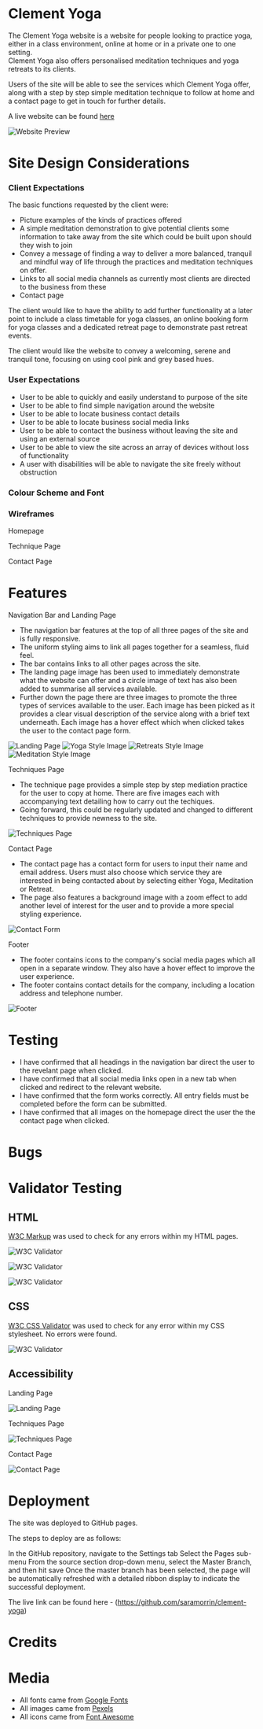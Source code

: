 # Clement Yoga

The Clement Yoga website is a website for people looking to practice yoga, either in a class environment, online at home or in a private one to one setting.  
Clement Yoga also offers personalised meditation techniques and yoga retreats to its clients.

Users of the site will be able to see the services which Clement Yoga offer, along with a step by step simple meditation technique to follow at home and a contact page to get in touch for further details.

A live website can be found [here](https://saramorrin.github.io/clement-yoga/index.html)

![Website Preview](assets/images-readme/responsive-image.jpg)

# Site Design Considerations
### Client Expectations

The basic functions requested by the client were:
- Picture examples of the kinds of practices offered
- A simple meditation demonstration to give potential clients some information to take away from the site which could be built upon should they wish to join
- Convey a message of finding a way to deliver a more balanced, tranquil and mindful way of life through the practices and meditation techniques on offer.
- Links to all social media channels as currently most clients are directed to the business from these
- Contact page

The client would like to have the ability to add further functionality at a later point to include a class timetable for yoga classes, an online booking form for yoga classes and a dedicated retreat page to demonstrate past retreat events. 

The client would like the website to convey a welcoming, serene and tranquil tone, focusing on using cool pink and grey based hues.

### User Expectations
- User to be able to quickly and easily understand to purpose of the site
- User to be able to find simple navigation around the website
- User to be able to locate business contact details
- User to be able to locate business social media links
- User to be able to contact the business without leaving the site and using an external source
- User to be able to view the site across an array of devices without loss of functionality
- A user with disabilities will be able to navigate the site freely without obstruction

### Colour Scheme and Font

### Wireframes

Homepage

Technique Page

Contact Page



# Features

Navigation Bar and Landing Page
- The navigation bar features at the top of all three pages of the site and is fully responsive.
- The uniform styling aims to link all pages together for a seamless, fluid feel.
- The bar contains links to all other pages across the site.
- The landing page image has been used to immediately demonstrate what the website can offer and a circle image of text has also been added to summarise all services available.
- Further down the page there are three images to promote the three types of services available to the user. Each image has been picked as it provides a clear visual description of the service along with a brief text underneath. Each image has a hover effect which when clicked takes the user to the contact page form.

![Landing Page](assets/images-readme/landing-page.jpg)
![Yoga Style Image](assets/images-readme/yoga-landing-page.jpg)
![Retreats Style Image](assets/images-readme/retreats-landing-page.jpg)
![Meditation Style Image](assets/images-readme/meditation-landing-page.jpg)

Techniques Page
- The technique page provides a simple step by step mediation practice for the user to copy at home. There are five images each with accompanying  text detailing how to carry out the techiques.
- Going forward, this could be regularly updated and changed to different techniques to provide newness to the site.

![Techniques Page](assets/images-readme/techniques-screenshot.jpg)

Contact Page
- The contact page has a contact form for users to input their name and email address. Users must also choose which service they are interested in being contacted about by selecting either Yoga, Meditation or Retreat. 
- The page also features a background image with a zoom effect to add another level of interest for the user and to provide a more special styling experience.

![Contact Form](assets/images-readme/contact-form-screenshot.jpg)

Footer
- The footer contains icons to the company's social media pages which all open in a separate window. They also have a hover effect to improve the user experience.
- The footer contains contact details for the company, including a location address and telephone number.

![Footer](assets/images-readme/footer-screenshot.jpg)

# Testing
- I have confirmed that all headings in the navigation bar direct the user to the revelant page when clicked.
- I have confirmed that all social media links open in a new tab when clicked and redirect to the relevant website.
- I have confirmed that the form works correctly. All entry fields must be completed before the form can be submitted.
- I have confirmed that all images on the homepage direct the user the the contact page when clicked.

# Bugs

# Validator Testing
## HTML

[W3C Markup](https://validator.w3.org/#validate_by_input) was used to check for any errors within my HTML pages.

![W3C Validator](assets/images-readme/html-checker-error.jpg) 

![W3C Validator](assets/images-readme/html-checker-no-error.jpg) 

![W3C Validator](assets/images-readme/html-checker-full-site.jpg) 

## CSS

[W3C CSS Validator](https://validator.w3.org/#validate_by_uri) was used to check for any error within my CSS stylesheet. No errors were found.

![W3C Validator](assets/images-readme/css-validator.jpg)

## Accessibility

Landing Page

![Landing Page](assets/images-readme/lighthouse-homepage.jpg)

Techniques Page

![Techniques Page](assets/images-readme/lighthouse-techniques-page.jpg)

Contact Page

![Contact Page](assets/images-readme/lighthouse-contact-page.jpg)



# Deployment

The site was deployed to GitHub pages.

The steps to deploy are as follows:

In the GitHub repository, navigate to the Settings tab
Select the Pages sub-menu
From the source section drop-down menu, select the Master Branch, and then hit save
Once the master branch has been selected, the page will be automatically refreshed with a detailed ribbon display to indicate the successful deployment.  

The live link can be found here - (https://github.com/saramorrin/clement-yoga)

# Credits

# Media
 - All fonts came from [Google Fonts](https://fonts.google.com/) 
 - All images came from [Pexels](https://www.pexels.com/)
 - All icons came from [Font Awesome](https://fontawesome.com/)
